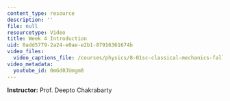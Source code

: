 ```yaml
---
content_type: resource
description: ''
file: null
resourcetype: Video
title: Week 4 Introduction
uid: 0add5779-2a24-e0ae-e2b1-87916361674b
video_files:
  video_captions_file: /courses/physics/8-01sc-classical-mechanics-fall-2016/week-4-drag-forces-constraints-and-continuous-systems/week-4-introduction/week-4-introduction/0mGd0JUmgm8.vtt
video_metadata:
  youtube_id: 0mGd0JUmgm8
---
```


**Instructor:** Prof. Deepto Chakrabarty